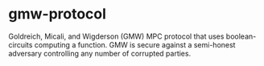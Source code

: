 # gmw-protocol
Goldreich, Micali, and Wigderson (GMW) MPC protocol that uses boolean-circuits computing a function. GMW is secure against a semi-honest adversary controlling any number of corrupted parties.
